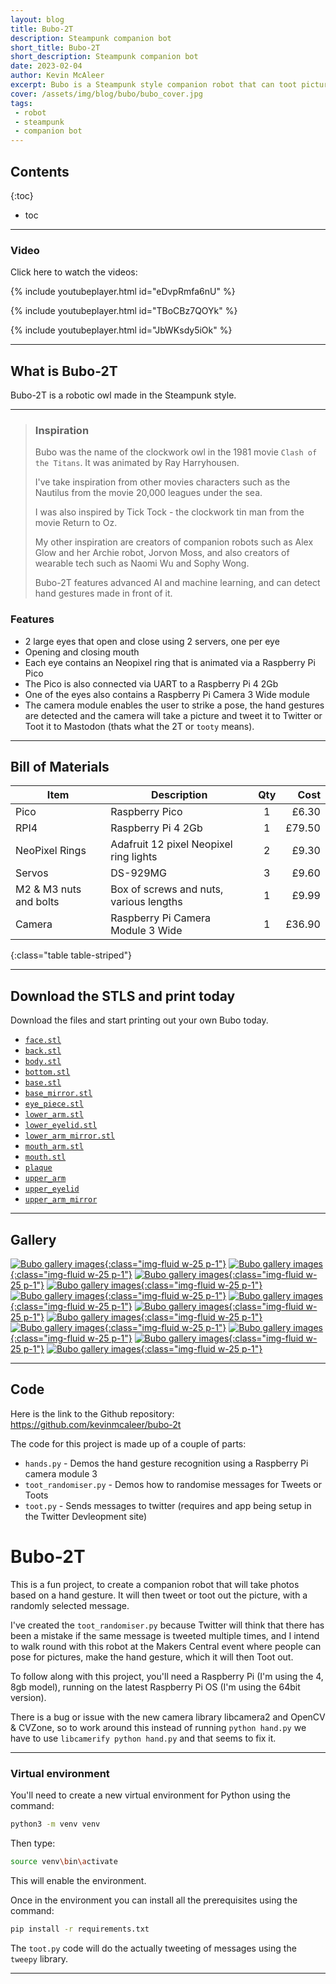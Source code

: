 ```yaml
---
layout: blog
title: Bubo-2T
description: Steampunk companion bot
short_title: Bubo-2T
short_description: Steampunk companion bot
date: 2023-02-04
author: Kevin McAleer
excerpt: Bubo is a Steampunk style companion robot that can toot pictures based on a user hand gesture
cover: /assets/img/blog/bubo/bubo_cover.jpg
tags: 
 - robot
 - steampunk
 - companion bot
---
```


## Contents

{:toc}
* toc

---

### Video

Click here to watch the videos:

{% include youtubeplayer.html id="eDvpRmfa6nU" %}

{% include youtubeplayer.html id="TBoCBz7QOYk" %}

{% include youtubeplayer.html id="JbWKsdy5iOk" %}

---

## What is Bubo-2T

Bubo-2T is a robotic owl made in the Steampunk style.

---

> ### Inspiration
>
> Bubo was the name of the clockwork owl in the 1981 movie `Clash of the Titans`. It was animated by Ray Harryhousen.
>
> I've take inspiration from other movies characters such as the Nautilus from the movie 20,000 leagues under the sea.
>
> I was also inspired by Tick Tock - the clockwork tin man from the movie Return to Oz.
>
> My other inspiration are creators of companion robots such as Alex Glow and her Archie robot, Jorvon Moss, and also creators of wearable tech such as Naomi Wu and Sophy Wong.
>
> Bubo-2T features advanced AI and machine learning, and can detect hand gestures made in front of it.

### Features

* 2 large eyes that open and close using 2 servers, one per eye
* Opening and closing mouth
* Each eye contains an Neopixel ring that is animated via a Raspberry Pi Pico
* The Pico is also connected via UART to a Raspberry Pi 4 2Gb
* One of the eyes also contains a Raspberry Pi Camera 3 Wide module
* The camera module enables the user to strike a pose, the hand gestures are detected and the camera will take a picture and tweet it to Twitter or Toot it to Mastodon (thats what the 2T or `tooty` means).

---

## Bill of Materials

Item                   | Description                             | Qty |   Cost
-----------------------|-----------------------------------------|:---:|------:
Pico                   | Raspberry Pico                          |  1  |  £6.30
RPI4                   | Raspberry Pi 4 2Gb                      |  1  | £79.50
NeoPixel Rings         | Adafruit 12 pixel Neopixel ring lights  |  2  |  £9.30
Servos                 | DS-929MG                                |  3  |  £9.60
M2 & M3 nuts and bolts | Box of screws and nuts, various lengths |  1  |  £9.99
Camera                 | Raspberry Pi Camera Module 3 Wide       |  1  | £36.90
{:class="table table-striped"}

---

## Download the STLS and print today

Download the files and start printing out your own Bubo today.

* [`face.stl`](/assets/stl/bubo/face.stl)
* [`back.stl`](/assets/stl/bubo/back.stl)
* [`body.stl`](/assets/stl/bubo/body.stl)
* [`bottom.stl`](/assets/stl/bubo/bottom.stl)
* [`base.stl`](/assets/stl/bubo/base.stl)
* [`base_mirror.stl`](/assets/stl/bubo/base_mirror.stl)
* [`eye_piece.stl`](/assets/stl/bubo/eye_piece.stl)
* [`lower_arm.stl`](/assets/stl/bubo/lower_arm.stl)
* [`lower_eyelid.stl`](/assets/stl/bubo/lower_eyelid.stl)
* [`lower_arm_mirror.stl`](/assets/stl/bubo/lower_arm_mirror.stl)
* [`mouth_arm.stl`](/assets/stl/bubo/mouth_arm.stl)
* [`mouth.stl`](/assets/stl/bubo/mouth.stl)
* [`plaque`](/assets/stl/bubo/plaque.stl)
* [`upper_arm`](/assets/stl/bubo/upper_arm.stl)
* [`upper_eyelid`](/assets/stl/bubo/upper_eyelid.stl)
* [`upper_arm_mirror`](/assets/stl/bubo/upper_arm_mirror.stl)

---

## Gallery

[![Bubo gallery images](/assets/img/blog/bubo/bubo01.jpg){:class="img-fluid w-25 p-1"}](/assets/img/blog/bubo/bubo01.jpg)
[![Bubo gallery images](/assets/img/blog/bubo/bubo02.jpg){:class="img-fluid w-25 p-1"}](/assets/img/blog/bubo/bubo02.jpg)
[![Bubo gallery images](/assets/img/blog/bubo/bubo03.jpg){:class="img-fluid w-25 p-1"}](/assets/img/blog/bubo/bubo03.jpg)
[![Bubo gallery images](/assets/img/blog/bubo/bubo04.jpg){:class="img-fluid w-25 p-1"}](/assets/img/blog/bubo/bubo04.jpg)
[![Bubo gallery images](/assets/img/blog/bubo/bubo05.jpg){:class="img-fluid w-25 p-1"}](/assets/img/blog/bubo/bubo05.jpg)
[![Bubo gallery images](/assets/img/blog/bubo/bubo06.jpg){:class="img-fluid w-25 p-1"}](/assets/img/blog/bubo/bubo06.jpg)
[![Bubo gallery images](/assets/img/blog/bubo/bubo07.jpg){:class="img-fluid w-25 p-1"}](/assets/img/blog/bubo/bubo07.jpg)
[![Bubo gallery images](/assets/img/blog/bubo/bubo08.jpg){:class="img-fluid w-25 p-1"}](/assets/img/blog/bubo/bubo08.jpg)
[![Bubo gallery images](/assets/img/blog/bubo/bubo09.jpg){:class="img-fluid w-25 p-1"}](/assets/img/blog/bubo/bubo09.jpg)
[![Bubo gallery images](/assets/img/blog/bubo/bubo10.jpg){:class="img-fluid w-25 p-1"}](/assets/img/blog/bubo/bubo10.jpg)
[![Bubo gallery images](/assets/img/blog/bubo/bubo11.jpg){:class="img-fluid w-25 p-1"}](/assets/img/blog/bubo/bubo11.jpg)
[![Bubo gallery images](/assets/img/blog/bubo/bubo12.jpg){:class="img-fluid w-25 p-1"}](/assets/img/blog/bubo/bubo12.jpg)

---

## Code

Here is the link to the Github repository: <https://github.com/kevinmcaleer/bubo-2t>

The code for this project is made up of a couple of parts:

* `hands.py` - Demos the hand gesture recognition using a Raspberry Pi camera module 3
* `toot_randomiser.py` - Demos how to randomise messages for Tweets or Toots
* `toot.py` - Sends messages to twitter (requires and app being setup in the Twitter Devleopment site)

# Bubo-2T

This is a fun project, to create a companion robot that will take photos based on a hand gesture. It will then tweet or toot out the picture, with a randomly selected message. 

I've created the `toot_randomiser.py` because Twitter will think that there has been a mistake if the same message is tweeted multiple times, and I intend to walk round with this robot at the Makers Central event where people can pose for pictures, make the hand gesture, which it will then Toot out.  

To follow along with this project, you'll need a Raspberry Pi (I'm using the 4, 8gb model), running on the latest Raspberry Pi OS (I'm using the 64bit version).

There is a bug or issue with the new camera library libcamera2 and OpenCV & CVZone, so to work around this instead of running `python hand.py` we have to use `libcamerify python hand.py` and that seems to fix it.

---

### Virtual environment

You'll need to create a new virtual environment for Python using the command:

```bash
python3 -m venv venv
```

Then type:

```bash
source venv\bin\activate
```

This will enable the environment. 

Once in the environment you can install all the prerequisites using the command:

```bash
pip install -r requirements.txt
```

The `toot.py` code will do the actually tweeting of messages using the `tweepy` library.

---
